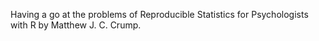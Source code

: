 Having a go at the problems of Reproducible Statistics for Psychologists with R by Matthew J. C. Crump.
